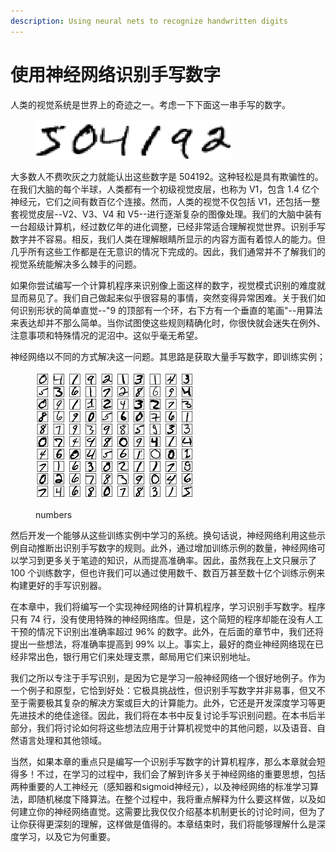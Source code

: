 ```yaml
---
description: Using neural nets to recognize handwritten digits
---
```


# 使用神经网络识别手写数字

人类的视觉系统是世界上的奇迹之一。考虑一下下面这一串手写的数字。

<figure><img src="../../.gitbook/assets/image.png" alt="" width="312"><figcaption></figcaption></figure>

大多数人不费吹灰之力就能认出这些数字是 504192。这种轻松是具有欺骗性的。在我们大脑的每个半球，人类都有一个初级视觉皮层，也称为 V1，包含 1.4 亿个神经元，它们之间有数百亿个连接。然而，人类的视觉不仅包括 V1，还包括一整套视觉皮层--V2、V3、V4 和 V5--进行逐渐复杂的图像处理。我们的大脑中装有一台超级计算机，经过数亿年的进化调整，已经非常适合理解视觉世界。识别手写数字并不容易。相反，我们人类在理解眼睛所显示的内容方面有着惊人的能力。但几乎所有这些工作都是在无意识的情况下完成的。因此，我们通常并不了解我们的视觉系统能解决多么棘手的问题。

如果你尝试编写一个计算机程序来识别像上面这样的数字，视觉模式识别的难度就显而易见了。我们自己做起来似乎很容易的事情，突然变得异常困难。关于我们如何识别形状的简单直觉--"9 的顶部有一个环，右下方有一个垂直的笔画"--用算法来表达却并不那么简单。当你试图使这些规则精确化时，你很快就会迷失在例外、注意事项和特殊情况的泥沼中。这似乎毫无希望。

神经网络以不同的方式解决这一问题。其思路是获取大量手写数字，即训练实例；

<figure><img src="../../.gitbook/assets/image (1).png" alt=""><figcaption><p>numbers</p></figcaption></figure>

然后开发一个能够从这些训练实例中学习的系统。换句话说，神经网络利用这些示例自动推断出识别手写数字的规则。此外，通过增加训练示例的数量，神经网络可以学习到更多关于笔迹的知识，从而提高准确率。因此，虽然我在上文只展示了 100 个训练数字，但也许我们可以通过使用数千、数百万甚至数十亿个训练示例来构建更好的手写识别器。

在本章中，我们将编写一个实现神经网络的计算机程序，学习识别手写数字。程序只有 74 行，没有使用特殊的神经网络库。但是，这个简短的程序却能在没有人工干预的情况下识别出准确率超过 96% 的数字。此外，在后面的章节中，我们还将提出一些想法，将准确率提高到 99% 以上。事实上，最好的商业神经网络现在已经非常出色，银行用它们来处理支票，邮局用它们来识别地址。

我们之所以专注于手写识别，是因为它是学习一般神经网络一个很好地例子。作为一个例子和原型，它恰到好处：它极具挑战性，但识别手写数字并非易事，但又不至于需要极其复杂的解决方案或巨大的计算能力。此外，它还是开发深度学习等更先进技术的绝佳途径。因此，我们将在本书中反复讨论手写识别问题。在本书后半部分，我们将讨论如何将这些想法应用于计算机视觉中的其他问题，以及语音、自然语言处理和其他领域。

当然，如果本章的重点只是编写一个识别手写数字的计算机程序，那么本章就会短得多！不过，在学习的过程中，我们会了解到许多关于神经网络的重要思想，包括两种重要的人工神经元（感知器和sigmoid神经元），以及神经网络的标准学习算法，即随机梯度下降算法。在整个过程中，我将重点解释为什么要这样做，以及如何建立你的神经网络直觉。这需要比我仅仅介绍基本机制更长的讨论时间，但为了让你获得更深刻的理解，这样做是值得的。本章结束时，我们将能够理解什么是深度学习，以及它为何重要。



